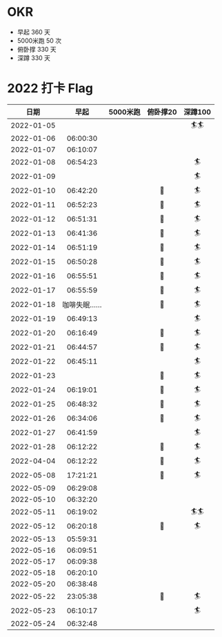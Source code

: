 <!--
**jieladeMe/jielademe** is a ✨ _special_ ✨ repository because its `README.md` (this file) appears on your GitHub profile.

Here are some ideas to get you started:

- 🔭 I’m currently working on ...
- 🌱 I’m currently learning ...
- 👯 I’m looking to collaborate on ...
- 🤔 I’m looking for help with ...
- 💬 Ask me about ...
- 📫 How to reach me: ...
- 😄 Pronouns: ...
- ⚡ Fun fact: ...
-->

# OKR
- 早起 360 天
- 5000米跑 50 次
- 俯卧撑 330 天
- 深蹲 330 天

# 2022 打卡 Flag
|日期|早起|5000米跑|俯卧撑20|深蹲100|
|:----:|:----:|:----:|:----:|:----:|
|2022-01-05||||:surfer::surfer:|
|2022-01-06|06:00:30||||
|2022-01-07|06:10:07||||
|2022-01-08|06:54:23|||:surfer:|
|2022-01-09||||:surfer:|
|2022-01-10|06:42:20||:dog:|:surfer:|
|2022-01-11|06:52:23||:dog:|:surfer:|
|2022-01-12|06:51:31||:dog:|:surfer:|
|2022-01-13|06:41:36||:dog:|:surfer:|
|2022-01-14|06:51:19||:dog:|:surfer:|
|2022-01-15|06:50:28||:dog:|:surfer:|
|2022-01-16|06:55:51||:dog:|:surfer:|
|2022-01-17|06:55:59||:dog:|:surfer:|
|2022-01-18|咖啡失眠……||:dog:|:surfer:|
|2022-01-19|06:49:13|||:surfer:|
|2022-01-20|06:16:49||:dog:|:surfer:|
|2022-01-21|06:44:57||:dog:|:surfer:|
|2022-01-22|06:45:11|||:surfer:|
|2022-01-23|||:dog:|:surfer:|
|2022-01-24|06:19:01||:dog:|:surfer:|
|2022-01-25|06:48:32||:dog:|:surfer:|
|2022-01-26|06:34:06||:dog:|:surfer:|
|2022-01-27|06:41:59|||:surfer:|
|2022-01-28|06:12:22||:dog:|:surfer:|
|2022-04-04|06:12:22||:dog:|:surfer:|
|2022-05-08|17:21:21||:dog:|:surfer:|
|2022-05-09|06:29:08||||
|2022-05-10|06:32:20||||
|2022-05-11|06:19:02|||:surfer::surfer:|
|2022-05-12|06:20:18||:dog:|:surfer:|
|2022-05-13|05:59:31||||
|2022-05-16|06:09:51||||
|2022-05-17|06:09:38||||
|2022-05-18|06:20:10||||
|2022-05-20|06:38:48||||
|2022-05-22|23:05:38||:dog:|:surfer:|
|2022-05-23|06:10:17|||:surfer:|
|2022-05-24|06:32:48||||
